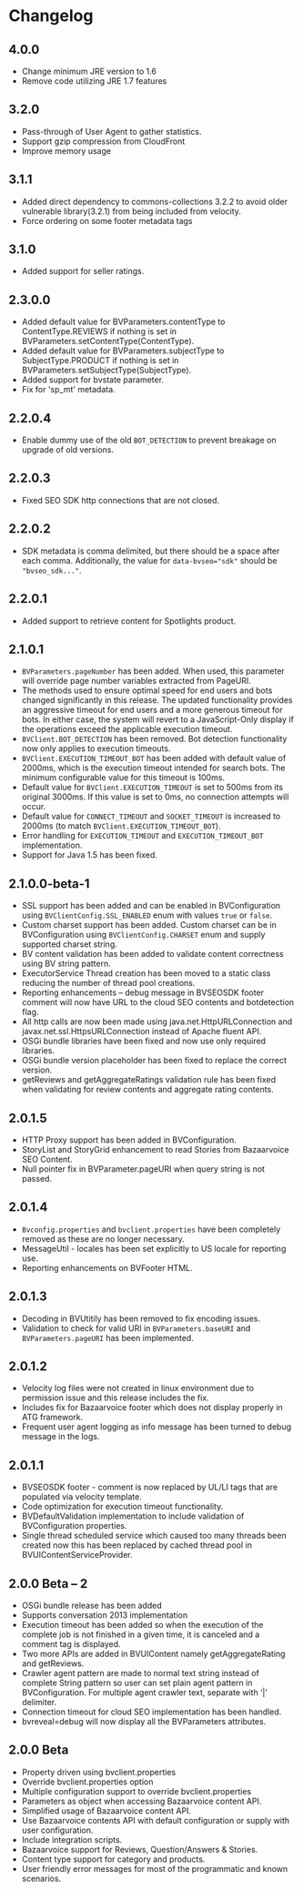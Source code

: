 # Changelog
## 4.0.0
* Change minimum JRE version to 1.6
* Remove code utilizing JRE 1.7 features

## 3.2.0
* Pass-through of User Agent to gather statistics.
* Support gzip compression from CloudFront
* Improve memory usage

## 3.1.1
* Added direct dependency to commons-collections 3.2.2 to avoid older vulnerable library(3.2.1) from being included from velocity. 
* Force ordering on some footer metadata tags

## 3.1.0

* Added support for seller ratings.

## 2.3.0.0

* Added default value for BVParameters.contentType to ContentType.REVIEWS if
nothing is set in BVParameters.setContentType(ContentType).
* Added default value for BVParameters.subjectType to SubjectType.PRODUCT if
nothing is set in BVParameters.setSubjectType(SubjectType).
* Added support for bvstate parameter.
* Fix for 'sp_mt' metadata.

## 2.2.0.4

* Enable dummy use of the old `BOT_DETECTION` to prevent breakage on
upgrade of old versions.

## 2.2.0.3

* Fixed SEO SDK http connections that are not closed.

## 2.2.0.2

* SDK metadata is comma delimited, but there should be a space after
each comma. Additionally, the value for `data-bvseo="sdk"` should be
`"bvseo_sdk..."`.

## 2.2.0.1

* Added support to retrieve content for Spotlights product.

## 2.1.0.1

* `BVParameters.pageNumber` has been added. When used, this parameter will
override page number variables extracted from PageURI.
* The methods used to ensure optimal speed for end users and bots changed
significantly in this release. The updated functionality provides an aggressive
timeout for end users and a more generous timeout for bots. In either case, the
system will revert to a JavaScript-Only display if the operations exceed the
applicable execution timeout.
* `BVClient.BOT_DETECTION` has been removed. Bot detection functionality now
only applies to execution timeouts.
* `BVClient.EXECUTION_TIMEOUT_BOT` has been added with default value of 2000ms,
which is the execution timeout intended for search bots. The minimum
configurable value for this timeout is 100ms.
* Default value for `BVClient.EXECUTION_TIMEOUT` is set to 500ms from its
original 3000ms. If this value is set to 0ms, no connection attempts will
occur.
* Default value for `CONNECT_TIMEOUT` and `SOCKET_TIMEOUT` is increased to
2000ms (to match `BVClient.EXECUTION_TIMEOUT_BOT`).
* Error handling for `EXECUTION_TIMEOUT` and `EXECUTION_TIMEOUT_BOT`
implementation.
* Support for Java 1.5 has been fixed.

## 2.1.0.0-beta-1

* SSL support has been added and can be enabled in BVConfiguration using
`BVClientConfig.SSL_ENABLED` enum with values `true` or `false`.
* Custom charset support has been added. Custom charset can be in
BVConfiguration using `BVClientConfig.CHARSET` enum and supply supported
charset string.
* BV content validation has been added to validate content correctness using BV
string pattern.
* ExecutorService Thread creation has been moved to a static class reducing the
number of thread pool creations.
* Reporting enhancements – debug message in BVSEOSDK footer comment will now
have URL to the cloud SEO contents and botdetection flag.
* All http calls are now been made using java.net.HttpURLConnection and
javax.net.ssl.HttpsURLConnection instead of Apache fluent API.
* OSGi bundle libraries have been fixed and now use only required libraries.
* OSGi bundle version placeholder has been fixed to replace the correct
version.
* getReviews and getAggregateRatings validation rule has been fixed when
validating for review contents and aggregate rating contents.

## 2.0.1.5

* HTTP Proxy support has been added in BVConfiguration.
* StoryList and StoryGrid enhancement to read Stories from Bazaarvoice SEO
Content.
* Null pointer fix in BVParameter.pageURI when query string is not passed.

## 2.0.1.4

* `Bvconfig.properties` and `bvclient.properties` have been completely removed
as these are no longer necessary.
* MessageUtil - locales has been set explicitly to US locale for reporting use.
* Reporting enhancements on BVFooter HTML.

## 2.0.1.3

* Decoding in BVUtitily has been removed to fix encoding issues.
* Validation to check  for valid URI in `BVParameters.baseURI` and
`BVParameters.pageURI` has been implemented.

## 2.0.1.2

* Velocity log files were not created in linux environment due to permission
issue and this release includes the fix.
* Includes fix for Bazaarvoice footer which does not display properly in ATG
framework.
* Frequent user agent logging as info message has been turned to debug message
in the logs.

## 2.0.1.1

* BVSEOSDK footer - comment is now replaced by UL/LI tags that are populated
via velocity template.
* Code optimization for execution timeout functionality.
* BVDefaultValidation implementation to include validation of BVConfiguration
properties.
* Single thread scheduled service which caused too many threads been created
now this has been replaced by cached thread pool in
BVUIContentServiceProvider.

## 2.0.0 Beta – 2

* OSGi bundle release has been added
* Supports conversation 2013 implementation
* Execution timeout has been added so when the execution of the complete job is
not finished in a given time, it is canceled and a comment tag is displayed.
* Two more APIs are added in BVUIContent namely getAggregateRating and
getReviews.
* Crawler agent pattern are made to normal text string instead of complete
String pattern so user can set plain agent pattern in BVConfiguration. For
multiple agent crawler text, separate with ‘|’ delimiter.
* Connection timeout for cloud SEO implementation has been handled.
* bvreveal=debug will now display all the BVParameters attributes.

## 2.0.0 Beta

* Property driven using bvclient.properties
* Override bvclient.properties option
* Multiple configuration support to override bvclient.properties
* Parameters as object when accessing Bazaarvoice content API.
* Simplified usage of Bazaarvoice content API.
* Use Bazaarvoice contents API with default configuration or supply with user
configuration.
* Include integration scripts.
* Bazaarvoice support for Reviews, Question/Answers & Stories.
* Content type support for category and products.
* User friendly error messages for most of the programmatic and known
scenarios.
